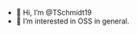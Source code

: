 - 👋 Hi, I’m @TSchmidt19
- 👀 I’m interested in OSS in general.
<!---
TSchmidt19/TSchmidt19 is a ✨ special ✨ repository because its `README.md` (this file) appears on your GitHub profile.
You can click the Preview link to take a look at your changes.
--->
